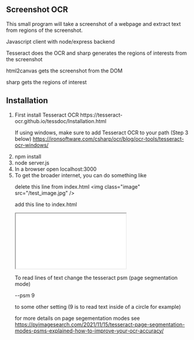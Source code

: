 <h2>Screenshot OCR</h2>
This small program will take a screenshot of a webpage and extract text from regions of the screenshot.

Javascript client with node/express backend

Tesseract does the OCR and sharp generates the regions of interests from the screenshot

html2canvas gets the screenshot from the DOM

sharp gets the regions of interest

<h2>Installation</h2>

<ol>

<li>First install Tesseract OCR 
https://tesseract-ocr.github.io/tessdoc/Installation.html

If using windows, make sure to add Tesseract OCR to your path (Step 3 below)
https://ironsoftware.com/csharp/ocr/blog/ocr-tools/tesseract-ocr-windows/
</li>
<li>npm install</li>

<li>node server.js</li>

<li>In a browser open localhost:3000</li>

<li>To get the broader internet, you can do something like

delete this line from index.html
&lt;img class="image" src="/test_image.jpg" /&gt;

add this line to index.html
<iframe src="full url here"></iframe>

To read lines of text change the tesseract psm (page segmentation mode)

--psm 9

to some other setting (9 is to read text inside of a circle for example)

for more details on page segementation modes see
https://pyimagesearch.com/2021/11/15/tesseract-page-segmentation-modes-psms-explained-how-to-improve-your-ocr-accuracy/
</li>
</ol>
